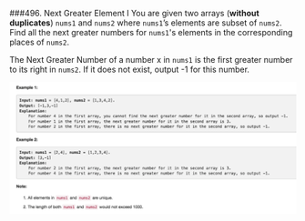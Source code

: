 ###496. Next Greater Element I
You are given two arrays (**without duplicates**) `nums1` and `nums2` where `nums1`’s elements are subset of `nums2`. 
Find all the next greater numbers for `nums1`'s elements in the corresponding places of `nums2`.

The Next Greater Number of a number x in `nums1` is the first greater number to its right in `nums2`. If it does not exist, output -1 for this number.

![](example.png)
